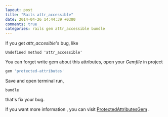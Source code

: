 ```yaml
---
layout: post
title: "Rails attr_accessible"
date: 2014-04-26 14:44:39 +0300
comments: true
categories: rails gem attr_accessible bundle
---
```


If you get *attr_accesible*'s bug, like

```rails
Undefined method 'attr_accessible'
```

You can forget write gem about this attributes, open your *Gemfile* in project

```ruby
gem 'protected-attributes'
```

Save and open terminal run,

    bundle

that's fix your bug.

If you want more information , you can visit [ProtectedAttributesGem](https://github.com/rails/protected_attributes) .